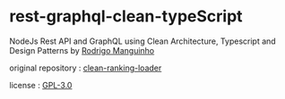 # rest-graphql-clean-typeScript

NodeJs Rest API and GraphQL using Clean Architecture, Typescript and Design Patterns by [Rodrigo Manguinho](https://github.com/rmanguinho)

original repository : [clean-ranking-loader](https://github.com/rmanguinho/clean-ranking-loader)

license : [GPL-3.0](LICENSE)